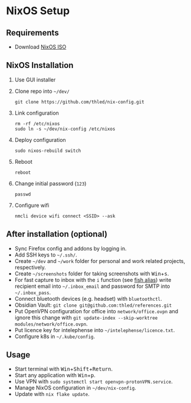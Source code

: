 # NixOS Setup

## Requirements

- Download [NixOS ISO][nixos]

## NixOS Installation

1. Use GUI installer
1. Clone repo into `~/dev/`

    ```shell
    git clone https://github.com/thled/nix-config.git
    ```

1. Link configuration

    ```shell
    rm -rf /etc/nixos
    sudo ln -s ~/dev/nix-config /etc/nixos
    ```
1. Deploy configuration

    ```shell
    sudo nixos-rebuild switch
    ```

1. Reboot

    ```shell
    reboot
    ```

1. Change initial password (`123`)

    ```shell
    passwd
    ```

1. Configure wifi

    ```shell
    nmcli device wifi connect <SSID> --ask
    ```

## After installation (optional)

- Sync Firefox config and addons by logging in.
- Add SSH keys to `~/.ssh/`.
- Create `~/dev` and `~/work` folder for personal and work related projects, respectively.
- Create `~/screenshots` folder for taking screenshots with <kbd>Win</kbd>+<kbd>s</kbd>.
- For fast capture to inbox with the `i` function (see [fish alias][fish]) write recipient email into `~/.inbox_email` and password for SMTP into `~/.inbox_pass`.
- Connect bluetooth devices (e.g. headset) with `bluetoothctl`.
- Obsidian Vault: `git clone git@github.com:thled/references.git`
- Put OpenVPN configuration for office into `network/office.ovpn` and ignore this change with `git update-index --skip-worktree modules/network/office.ovpn`.
- Put licence key for intelephense into `~/intelephense/licence.txt`.
- Configure k8s in `~/.kube/config`.

## Usage

- Start terminal with <kbd>Win</kbd>+<kbd>Shift</kbd>+<kbd>Return</kbd>.
- Start any application with <kbd>Win</kbd>+<kbd>p</kbd>.
- Use VPN with `sudo systemctl start openvpn-protonVPN.service`.
- Manage NixOS configuration in `~/dev/nix-config`.
- Update with `nix flake update`.

[nixos]: https://nixos.org/download.html#nixos-iso
[fish]: terminal/fish.nix

